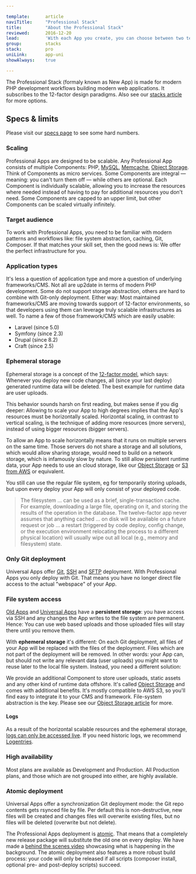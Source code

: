 ```yaml
---

template:      article
naviTitle:     "Professional Stack"
title:         "About the Professional Stack"
reviewed:      2016-12-20
lead:          'With each App you create, you can choose between two technology stacks. This article helps you to understand the Professional Stack.'
group:         stacks
stack:         pro
uniLink:       app-uni
showAlways:    true

---
```


The Professional Stack (formaly known as New App) is made for modern PHP development workflows building modern web applications. It subscribes to the 12-factor design paradigms. Also see our [stacks article](/stacks) for more options.


## Specs & limits

Please visit our [specs page](//www.fortrabbit.com/specs-pro) to see some hard numbers.


### Scaling

Professional Apps are designed to be scalable. Any Professional App consists of multiple Components: PHP, [MySQL](mysql), [Memcache](memcache-pro), [Object Storage](object-storage). Think of Components as micro services. Some Components are integral — meaning: you can't turn them off — while others are optional. Each Component is individually scalable, allowing you to increase the resources where needed instead of having to pay for additional resources you don't need. Some Components are capped to an upper limit, but other Components can be scaled virtually infinitely.


### Target audience

To work with Professional Apps, you need to be familiar with modern patterns and workflows like: file system abstraction, caching, Git, Composer. If that matches your skill set, then the good news is: We offer the perfect infrastructure for you.

### Application types

It's less a question of application type and more a question of underlying frameworks/CMS. Not all are up2date in terms of modern PHP development. Some do not support storage abstraction, others are hard to combine with Git-only deployment. Either way: Most maintained frameworks/CMS are moving towards support of 12-factor environments, so that developers using them can leverage truly scalable infrastructures as well. To name a few of those framework/CMS which are easily usable:

* Laravel (since 5.0)
* Symfony (since 2.3)
* Drupal (since 8.2)
* Craft (since 2.5)

### Ephemeral storage

Ephemeral storage is a concept of the [12-factor model](https://12factor.net/), which says: Whenever you deploy new code changes, all (since your last deploy)  generated runtime data will be deleted. The best example for runtime data are user uploads.

This behavior sounds harsh on first reading, but makes sense if you dig deeper: Allowing to scale your App to high degrees implies that the App's resources must be horizontally scaled. Horizontal scaling, in contrast to vertical scaling, is the technique of adding more resources (more servers), instead of using bigger resources (bigger servers).

To allow an App to scale horizontally means that it runs on multiple servers on the same time. Those servers do not share a storage and all solutions, which would allow sharing storage, would need to build on a network storage, which is infamously slow by nature. To still allow persistent runtime data, your App needs to use an cloud storage, like our [Object Storage](object-storage) or [S3 from AWS](https://aws.amazon.com/s3/) or equivalent.

You still can use the regular file system, eg for temporarily storing uploads, but upon every deploy your App will only consist of your deployed code.

> The filesystem … can be used as a brief, single-transaction cache. For example, downloading a large file, operating on it, and storing the results of the operation in the database. The twelve-factor app never assumes that anything cached … on disk will be available on a future request or job … a restart (triggered by code deploy, config change, or the execution environment relocating the process to a different physical location) will usually wipe out all local (e.g., memory and filesystem) state.

### Only Git deployment

Universal Apps offer [Git](git-deployment), [SSH](ssh-uni) and [SFTP](sftp-uni) deployment. With Professional Apps you only deploy with Git. That means you have no longer direct file access to the actual "webspace" of your App.

### File system access

[Old Apps](app-old) and [Universal Apps](app-uni) have a **persistent storage**: you have access via SSH and any changes the App writes to the file system are permanent. Hence: You can use web based uploads and those uploaded files will stay there until you remove them.

With **ephemeral storage** it's different: On each Git deployment, all files of your App will be replaced with the files of the deployment. Files which are not part of the deployment will be removed. In other words: your App can, but should not write any relevant data (user uploads) you might want to reuse later to the local file system. Instead, you need a different solution:

We provide an additional Component to store user uploads, static assets and any other kind of runtime data offshore. It's called [Object Storage](/object-storage) and comes with additional benefits. It's mostly compatible to AWS S3, so you'll find easy to integrate it to your CMS and framework. File-system abstraction is the key. Please see our [Object Storage article](/object-storage) for more.




#### Logs

As a result of the horizontal scalable resources and the ephemeral storage, [logs can only be accessed live](logging-pro). If you need historic logs, we recommend [Logentries](logentries).

### High availability

Most plans are available as Development and Production. All Production plans, and those which are not grouped into either, are highly available.

### Atomic deployment

Universal Apps offer a synchronization Git deployment mode: the Git repo contents gets rsynced file by file. Per default this is non-destructive, new files will be created and changes files will overwrite existing files, but no files will be deleted (overwrite but not delete).

The Professional Apps deployment is [atomic](http://blog.fortrabbit.com/new-apps-are-here). That means that a completely new release package will substitute the old one on every deploy. We have made a [behind the scenes video](deployment-architecture-video) showcasing what is happening in the background. The atomic deployment also features a more robust build process: your code will only be released if all scripts (composer install, optional pre- and post-deploy scripts) succeed.
